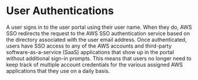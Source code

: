 # User Authentications<a name="authconcept"></a>

A user signs in to the user portal using their user name\. When they do, AWS SSO redirects the request to the AWS SSO authentication service based on the directory associated with the user email address\. Once authenticated, users have SSO access to any of the AWS accounts and third\-party software\-as\-a\-service \(SaaS\) applications that show up in the portal without additional sign\-in prompts\. This means that users no longer need to keep track of multiple account credentials for the various assigned AWS applications that they use on a daily basis\.